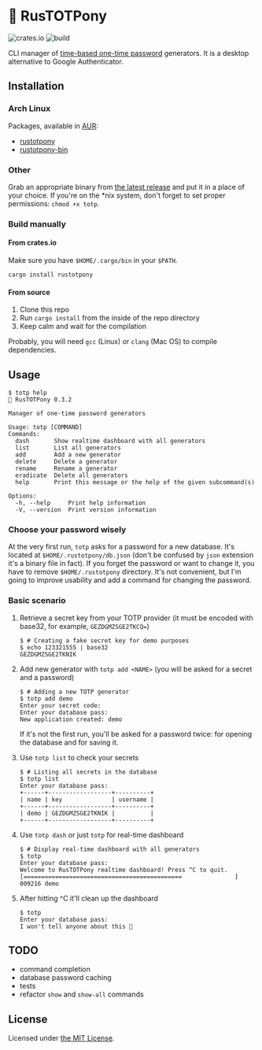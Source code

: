 # 🐴 RusTOTPony

![crates.io](https://img.shields.io/crates/v/rustotpony.svg)
![build](https://github.com/zebradil/rustotpony/workflows/build/badge.svg)

CLI manager of [time-based one-time password](https://en.wikipedia.org/wiki/Time-based_One-time_Password_algorithm) generators.
It is a desktop alternative to Google Authenticator.

## Installation

### Arch Linux

Packages, available in [AUR](https://aur.archlinux.org/):

- [rustotpony](https://aur.archlinux.org/packages/rustotpony/)
- [rustotpony-bin](https://aur.archlinux.org/packages/rustotpony-bin/)

### Other

Grab an appropriate binary from [the latest release](https://github.com/Zebradil/rustotpony/releases/latest) and put it
in a place of your choice. If you're on the *nix system, don't forget to set proper permissions: `chmod +x totp`.

### Build manually

#### From crates.io

Make sure you have `$HOME/.cargo/bin` in your `$PATH`.

```shell
cargo install rustotpony
```

#### From source

1. Clone this repo
1. Run `cargo install` from the inside of the repo directory
1. Keep calm and wait for the compilation

Probably, you will need `gcc` (Linux) or `clang` (Mac OS) to compile dependencies.

## Usage

```text
$ totp help
🐴 RusTOTPony 0.3.2

Manager of one-time password generators

Usage: totp [COMMAND]
Commands:
  dash       Show realtime dashboard with all generators
  list       List all generators
  add        Add a new generator
  delete     Delete a generator
  rename     Rename a generator
  eradicate  Delete all generators
  help       Print this message or the help of the given subcommand(s)

Options:
  -h, --help     Print help information
  -V, --version  Print version information
```

### Choose your password wisely

At the very first run, `totp` asks for a password for a new database.
It's located at `$HOME/.rustotpony/db.json` (don't be confused by `json` extension it's a binary file in fact).
If you forget the password or want to change it, you have to remove `$HOME/.rustotpony` directory.
It's not convenient, but I'm going to improve usability and add a command for changing the password.

### Basic scenario

1. Retrieve a secret key from your TOTP provider (it must be encoded with base32, for example, `GEZDGMZSGE2TKCQ=`)

    ```shell
    $ # Creating a fake secret key for demo purposes
    $ echo 123321555 | base32
    GEZDGMZSGE2TKNIK
    ```

1. Add new generator with `totp add <NAME>` (you will be asked for a secret and a password)

    ```shell
    $ # Adding a new TOTP generator
    $ totp add demo
    Enter your secret code:
    Enter your database pass:
    New application created: demo
    ```

    If it's not the first run, you'll be asked for a password twice: for opening the database and for saving it.

1. Use `totp list` to check your secrets

    ```shell
    $ # Listing all secrets in the database
    $ totp list
    Enter your database pass:
    +------+------------------+----------+
    | name | key              | username |
    +------+------------------+----------+
    | demo | GEZDGMZSGE2TKNIK |          |
    +------+------------------+----------+
    ```

1. Use `totp dash` or just `totp` for real-time dashboard

    ```shell
    $ # Display real-time dashboard with all generators
    $ totp
    Enter your database pass:
    Welcome to RusTOTPony realtime dashboard! Press ^C to quit.
    [=============================================               ]
    009216 demo
    ```

1. After hitting ^C it'll clean up the dashboard

    ```shell
    $ totp
    Enter your database pass:
    I won't tell anyone about this 🤫
    ```

## TODO

- command completion
- database password caching
- tests
- refactor `show` and `show-all` commands

## License

Licensed under [the MIT License][MIT License].

[MIT License]: https://github.com/zebradil/rustotpony/blob/master/LICENSE
